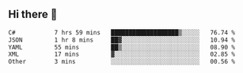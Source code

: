## Hi there 👋

<!--START_SECTION:waka-->

```txt
C#           7 hrs 59 mins   ███████████████████▒░░░░░   76.74 %
JSON         1 hr 8 mins     ██▓░░░░░░░░░░░░░░░░░░░░░░   10.94 %
YAML         55 mins         ██▒░░░░░░░░░░░░░░░░░░░░░░   08.90 %
XML          17 mins         ▓░░░░░░░░░░░░░░░░░░░░░░░░   02.85 %
Other        3 mins          ░░░░░░░░░░░░░░░░░░░░░░░░░   00.56 %
```

<!--END_SECTION:waka-->

<!--
**elpenor23/elpenor23** is a ✨ _special_ ✨ repository because its `README.md` (this file) appears on your GitHub profile.

Here are some ideas to get you started:

- 🔭 I’m currently working on ...
- 🌱 I’m currently learning ...
- 👯 I’m looking to collaborate on ...
- 🤔 I’m looking for help with ...
- 💬 Ask me about ...
- 📫 How to reach me: ...
- 😄 Pronouns: ...
- ⚡ Fun fact: ...
-->
